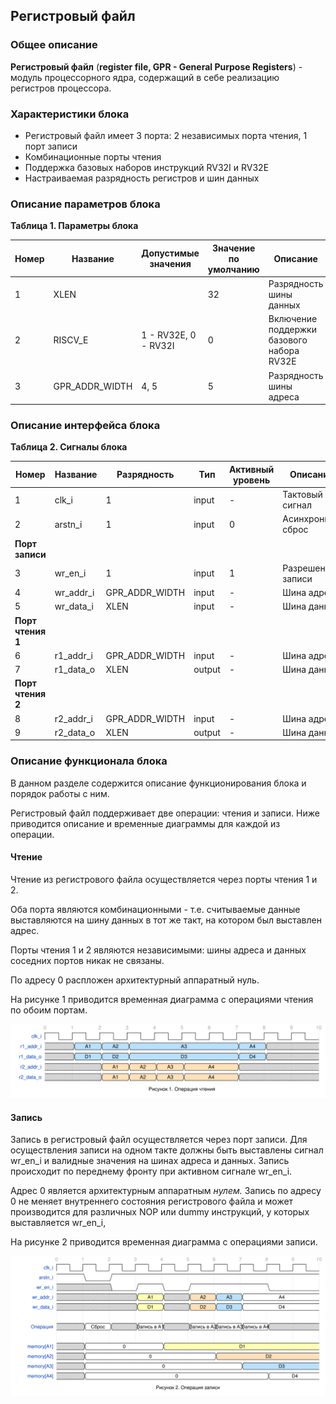 ## Регистровый файл

### Общее описание

**Регистровый файл** (**register file, GPR - General Purpose
Registers**) - модуль процессорного ядра, содержащий в себе реализацию
регистров процессора.

### Характеристики блока

-   Регистровый файл имеет 3 порта: 2 независимых порта чтения, 1 порт
    записи
-   Комбинационные порты чтения
-   Поддержка базовых наборов инструкций RV32I и RV32E
-   Настраиваемая разрядность регистров и шин данных

### Описание параметров блока

**Таблица 1. Параметры блока**

| Номер | Название       | Допустимые значения  | Значение по умолчанию | Описание                                  | Комментарий                           |
|-------|----------------|----------------------|-----------------------|-------------------------------------------|---------------------------------------|
| 1     | XLEN           |                      | 32                    | Разрядность шины данных                   | Задается в файле *miriscv_pkg.sv*     |
| 2     | RISCV_E        | 1 - RV32E, 0 - RV32I | 0                     | Включение поддержки базового набора RV32E | Задается в файле *miriscv_gpr_pkg.sv* |
| 3     | GPR_ADDR_WIDTH | 4, 5                 | 5                     | Разрядность шины адреса                   | Задается в файле *miriscv_gpr_pkg.sv* |

### Описание интерфейса блока

**Таблица 2. Сигналы блока**

| Номер             | Название  | Разрядность    | Тип    | Активный уровень | Описание          | Комментарий |
|-------------------|-----------|----------------|--------|------------------|-------------------|-------------|
| 1                 | clk_i     | 1              | input  | \-               | Тактовый сигнал   |             |
| 2                 | arstn_i   | 1              | input  | 0                | Асинхронный сброс |             |
| **Порт записи**   |           |                |        |                  |                   |             |
| 3                 | wr_en_i   | 1              | input  | 1                | Разрешение записи |             |
| 4                 | wr_addr_i | GPR_ADDR_WIDTH | input  | \-               | Шина адреса       |             |
| 5                 | wr_data_i | XLEN           | input  | \-               | Шина данных       |             |
| **Порт чтения 1** |           |                |        |                  |                   |             |
| 6                 | r1_addr_i | GPR_ADDR_WIDTH | input  | \-               | Шина адреса       |             |
| 7                 | r1_data_o | XLEN           | output | \-               | Шина данных       |             |
| **Порт чтения 2** |           |                |        |                  |                   |             |
| 8                 | r2_addr_i | GPR_ADDR_WIDTH | input  | \-               | Шина адреса       |             |
| 9                 | r2_data_o | XLEN           | output | \-               | Шина данных       |             |

### Описание функционала блока

В данном разделе содержится описание функционирования блока и порядок
работы с ним.

Регистровый файл поддерживает две операции: чтения и записи. Ниже
приводится описание и временные диаграммы для каждой из операции.

#### Чтение

Чтение из регистрового файла осуществляется через порты чтения 1 и 2.

Оба порта являются комбинационными - т.е. считываемые данные
выставляются на шину данных в тот же такт, на котором был выставлен
адрес.

Порты чтения 1 и 2 являются независимыми: шины адреса и данных соседних
портов никак не связаны.

По адресу 0 распложен архитектурный аппаратный нуль.

На рисунке 1 приводится временная диаграмма с операциями чтения по обоим
портам.

<div align="center">

![Что-то пошло не так, тут должно быть изображение](img/gpr_read.svg "Рисунок 1. Операция чтения")
</div>

#### Запись

Запись в регистровый файл осуществляется через порт записи. Для
осуществления записи на одном такте должны быть выставлены сигнал
wr_en_i и валидные значения на шинах адреса и данных. Запись происходит
по переднему фронту при активном сигнале wr_en_i.

Адрес 0 является архитектурным аппаратным *нулем.* Запись по адресу 0 не
меняет внутреннего состояния регистрового файла и может производится для
различных NOP или dummy инструкций, у которых выставляется wr_en_i,

На рисунке 2 приводится временная диаграмма с операциями записи.

<div align="center">

![Что-то пошло не так, тут должно быть изображение](img/gpr_write.svg "Рисунок 2. Операция записи")
</div>
